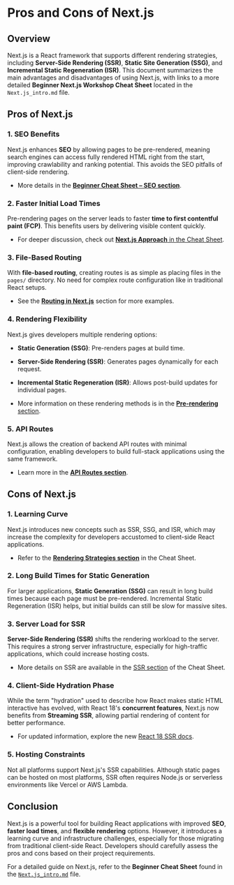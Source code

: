 
# Pros and Cons of Next.js

## Overview
Next.js is a React framework that supports different rendering strategies, including **Server-Side Rendering (SSR)**, **Static Site Generation (SSG)**, and **Incremental Static Regeneration (ISR)**. This document summarizes the main advantages and disadvantages of using Next.js, with links to a more detailed **Beginner Next.js Workshop Cheat Sheet** located in the `Next.js_intro.md` file.

## Pros of Next.js

### 1. **SEO Benefits**
Next.js enhances **SEO** by allowing pages to be pre-rendered, meaning search engines can access fully rendered HTML right from the start, improving crawlability and ranking potential. This avoids the SEO pitfalls of client-side rendering.

- More details in the [**Beginner Cheat Sheet – SEO section**](./Next.js_intro.md#Advantages-of-Next.js-over-Traditional-React).

### 2. **Faster Initial Load Times**
Pre-rendering pages on the server leads to faster **time to first contentful paint (FCP)**. This benefits users by delivering visible content quickly.

- For deeper discussion, check out [**Next.js Approach** in the Cheat Sheet](./Next.js_intro.md#Next.js-Approach).

### 3. **File-Based Routing**
With **file-based routing**, creating routes is as simple as placing files in the `pages/` directory. No need for complex route configuration like in traditional React setups.

- See the [**Routing in Next.js**](./Next.js_intro.md#Routing-in-Next.js) section for more examples.

### 4. **Rendering Flexibility**
Next.js gives developers multiple rendering options:
   - **Static Generation (SSG)**: Pre-renders pages at build time.
   - **Server-Side Rendering (SSR)**: Generates pages dynamically for each request.
   - **Incremental Static Regeneration (ISR)**: Allows post-build updates for individual pages.

- More information on these rendering methods is in the [**Pre-rendering** section](./Next.js_intro.md#Pre-rendering-in-Next.js).

### 5. **API Routes**
Next.js allows the creation of backend API routes with minimal configuration, enabling developers to build full-stack applications using the same framework.

- Learn more in the [**API Routes section**](./Next.js_intro.md#API-Routes-in-Next.js).

## Cons of Next.js

### 1. **Learning Curve**
Next.js introduces new concepts such as SSR, SSG, and ISR, which may increase the complexity for developers accustomed to client-side React applications.

- Refer to the [**Rendering Strategies section**](./Next.js_intro.md#Pre-rendering-in-Next.js) in the Cheat Sheet.

### 2. **Long Build Times for Static Generation**
For larger applications, **Static Generation (SSG)** can result in long build times because each page must be pre-rendered. Incremental Static Regeneration (ISR) helps, but initial builds can still be slow for massive sites.

### 3. **Server Load for SSR**
**Server-Side Rendering (SSR)** shifts the rendering workload to the server. This requires a strong server infrastructure, especially for high-traffic applications, which could increase hosting costs.

- More details on SSR are available in the [SSR section](./Next.js_intro.md#2.-Server-Side-Rendering-(SSR)) of the Cheat Sheet.

### 4. **Client-Side Hydration Phase**
While the term "hydration" used to describe how React makes static HTML interactive has evolved, with React 18's **concurrent features**, Next.js now benefits from **Streaming SSR**, allowing partial rendering of content for better performance.

- For updated information, explore the new [React 18 SSR docs](https://react.dev/reference/react-dom/server/renderToPipeableStream).

### 5. **Hosting Constraints**
Not all platforms support Next.js's SSR capabilities. Although static pages can be hosted on most platforms, SSR often requires Node.js or serverless environments like Vercel or AWS Lambda.

## Conclusion

Next.js is a powerful tool for building React applications with improved **SEO**, **faster load times**, and **flexible rendering** options. However, it introduces a learning curve and infrastructure challenges, especially for those migrating from traditional client-side React. Developers should carefully assess the pros and cons based on their project requirements.

For a detailed guide on Next.js, refer to the **Beginner Cheat Sheet** found in the [`Next.js_intro.md`](./Next.js_intro.md) file.

